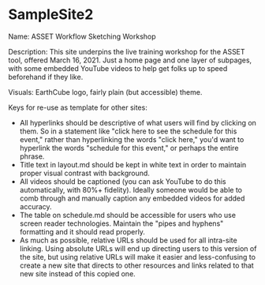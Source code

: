 # SampleSite2
Name: ASSET Workflow Sketching Workshop

Description: This site underpins the live training workshop for the ASSET tool, offered March 16, 2021. Just a home page and one layer of subpages, with some embedded YouTube videos to help get folks up to speed beforehand if they like.

Visuals: EarthCube logo, fairly plain (but accessible) theme.

Keys for re-use as template for other sites:
* All hyperlinks should be descriptive of what users will find by clicking on them. So in a statement like "click here to see the schedule for this event," rather than hyperlinking the words "click here," you'd want to hyperlink the words "schedule for this event," or perhaps the entire phrase.
* Title text in layout.md should be kept in white text in order to maintain proper visual contrast with background.
* All videos should be captioned (you can ask YouTube to do this automatically, with 80%+ fidelity). Ideally someone would be able to comb through and manually caption any embedded videos for added accuracy.
* The table on schedule.md should be accessible for users who use screen reader technologies. Maintain the "pipes and hyphens" formatting and it should read properly.
* As much as possible, relative URLs should be used for all intra-site linking. Using absolute URLs will end up directing users to this version of the site, but using relative URLs will make it easier and less-confusing to create a new site that directs to other resources and links related to that new site instead of this copied one.
